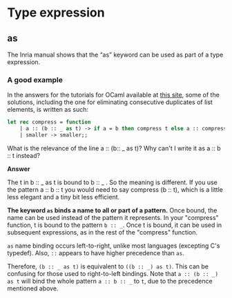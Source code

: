 
# Type expression

## as

The Inria manual shows that the “as” keyword can be used as part of a type expression. 


### A good example

In the answers for the tutorials for OCaml available at [this site](https://ocaml.org/learn/tutorials/99problems.html), 
some of the solutions, including the one for eliminating consecutive duplicates of list elements, 
is written as such:

```ocaml
let rec compress = function
    | a :: (b :: _ as t) -> if a = b then compress t else a :: compress t
    | smaller -> smaller;;
```
What is the relevance of the line a :: (b:: _ as t)? Why can't I write it as a :: b :: t instead?

**Answer**

The t in b :: _ as t is bound to b :: _ . So the meaning is different. 
If you use the pattern a :: b :: t you would need to say compress (b :: t), which is a little less 
elegant and a tiny bit less efficient.

**The keyword `as` binds a name to all or part of a pattern.** Once bound, the name can be used 
instead of the pattern it represents. In your "compress" function, t is bound to the pattern `b :: _`. 
Once t is bound, it can be used in subsequent expressions, as in the rest of the "compress" function.

`as` name binding occurs left-to-right, unlike most languages (excepting C's typedef). 
Also, `::` appears to have higher precedence than `as`.

Therefore, `(b :: _ as t)` is equivalent to `((b :: _) as t)`. This can be confusing for those used 
to right-to-left bindings. Note that `a :: (b :: _) as t` will bind the whole pattern `a :: b :: _` to `t`, 
due to the precedence mentioned above.



